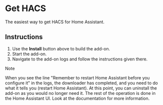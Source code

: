 # Get HACS

The easiest way to get HACS for Home Assistant.

## Instructions

1. Use the **Install** button above to build the add-on.
2. Start the add-on.
3. Navigate to the add-on logs and follow the instructions given there.

> [!NOTE]
> When you see the line "Remember to restart Home Assistant before you configure it" in the logs,
> the downloader has completed, and you need to do what it tells you (restart Home Assistant).
> At this point, you can uninstall the add-on as you would no longer need it.
> The rest of the operation is done in the Home Assistant UI.
> Look at the documentation for more information.
